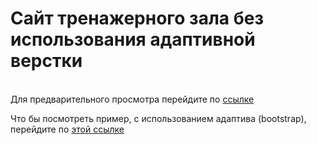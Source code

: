 # Сайт тренажерного зала без использования адаптивной верстки
<br>Для предварительного просмотра перейдите по <a href="https://imarshuba.github.io/red-gym/">ссылке</a>

Что бы посмотреть пример, с использованием адаптива (bootstrap), перейдите по <a href="https://github.com/iMarshuba/NRG">этой ссылке</a>